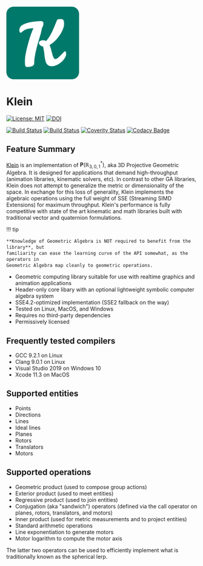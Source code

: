 ![Klein](./img/android-chrome-192x192.png)

# Klein

[![License: MIT](https://img.shields.io/badge/License-MIT-blueviolet.svg)](https://opensource.org/licenses/MIT)
[![DOI](https://zenodo.org/badge/236777729.svg)](https://zenodo.org/badge/latestdoi/236777729)

[![Build Status](https://travis-ci.org/jeremyong/Klein.svg?branch=master)](https://travis-ci.org/jeremyong/Klein)
[![Build Status](https://ci.appveyor.com/api/projects/status/w3ug2ad08jyved8o?svg=true)](https://ci.appveyor.com/project/jeremyong/klein)
[![Coverity Status](https://img.shields.io/coverity/scan/20402.svg)](https://scan.coverity.com/projects/jeremyong-klein)
[![Codacy Badge](https://api.codacy.com/project/badge/Grade/5908bd446f3d4bb0bb1fd2e0808cb8a1)](https://www.codacy.com/manual/jeremyong/klein?utm_source=github.com&utm_medium=referral&utm_content=jeremyong/klein&utm_campaign=Badge_Grade)

## Feature Summary

[Klein](https://github.com/jeremyong/Klein) is an implementation of $\mathbf{P}(\mathbb{R}^*_{3, 0, 1})$, aka 3D Projective Geometric Algebra.
It is designed for applications that demand high-throughput (animation libraries,
kinematic solvers, etc). In contrast to other GA libraries, Klein does not attempt to
generalize the metric or dimensionality of the space. In exchange for this loss of generality,
Klein implements the algebraic operations using the full weight of SSE (Streaming
SIMD Extensions) for maximum throughput. Klein's performance is fully competitive with state of the
art kinematic and math libraries built with traditional vector and quaternion formulations.

!!! tip

    **Knowledge of Geometric Algebra is NOT required to benefit from the library**, but
    familiarity can ease the learning curve of the API somewhat, as the operators in
    Geometric Algebra map cleanly to geometric operations.

- Geometric computing library suitable for use with realtime graphics and animation applications
- Header-only core libary with an optional lightweight symbolic computer algebra system
- SSE4.2-optimized implementation (SSE2 fallback on the way)
- Tested on Linux, MacOS, and Windows
- Requires no third-party dependencies
- Permissively licensed

## Frequently tested compilers

- GCC 9.2.1 on Linux
- Clang 9.0.1 on Linux
- Visual Studio 2019 on Windows 10
- Xcode 11.3 on MacOS

## Supported entities

- Points
- Directions
- Lines
- Ideal lines
- Planes
- Rotors
- Translators
- Motors

## Supported operations

- Geometric product (used to compose group actions)
- Exterior product (used to meet entities)
- Regressive product (used to join entities)
- Conjugation (aka "sandwich") operators (defined via the call operator on planes, rotors, translators, and motors)
- Inner product (used for metric measurements and to project entities)
- Standard arithmetic operations
- Line exponentiation to generate motors
- Motor logarithm to compute the motor axis

The latter two operators can be used to efficiently implement what is traditionally
known as the spherical lerp.
